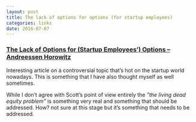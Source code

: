 ```yaml
---
layout: post
title: The lack of options for options (for startup employees)
categories: links
date: 2016-07-07
---
```


### [The Lack of Options for (Startup Employees’) Options – Andreessen Horowitz](https://a16z.com/2016/06/23/options-timing/)

Interesting article on a controversial topic that’s hot on the startup world nowadays. This is something that I have also thought myself as well sometimes.

While I don’t agree with Scott’s point of view entirely the *"the living dead equity problem"* is something very real and something that should be addressed. How? not sure at this stage but it’s something that needs to be addressed.

